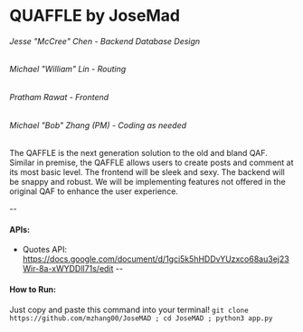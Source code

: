 # QUAFFLE by JoseMad
###### Jesse "McCree" Chen - Backend Database Design
###### Michael "William" Lin - Routing
###### Pratham Rawat - Frontend
###### Michael "Bob" Zhang (PM) - Coding as needed

The QAFFLE is the next generation solution to the old and bland QAF. Similar in premise, the QAFFLE allows users to create posts and comment at its most basic level. The frontend will be sleek and sexy. The backend will be snappy and robust. We will be implementing features not offered in the original QAF to enhance the user experience.

--
#### APIs:
- Quotes API: https://docs.google.com/document/d/1gci5k5hHDDvYUzxco68au3ej23Wir-8a-xWYDDlI71s/edit
--
#### How to Run:
Just copy and paste this command into your terminal!
`git clone https://github.com/mzhang00/JoseMAD ; cd JoseMAD ; python3 app.py`
